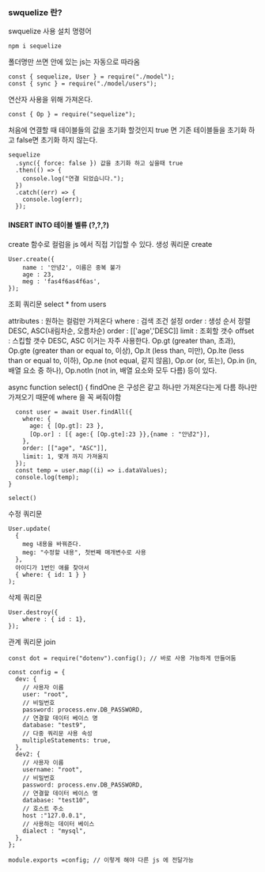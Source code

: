 ### swquelize 란?
swquelize 사용
설치 명령어
```
npm i sequelize
```

폴더명만 쓰면 안에 있는 js는 자동으로 따라옴
```
const { sequelize, User } = require("./model");
const { sync } = require("./model/users");
```

연산자 사용을 위해 가져온다.
```
const { Op } = require("sequelize");
```

처음에 연결할 때 테이블들의 값을 초기화 할것인지
true 면 기존 테이블들을 초기화 하고 false면 초기화 하지 않는다.
```
sequelize
  .sync({ force: false }) 값을 초기화 하고 싶을때 true
  .then(() => {
    console.log("연결 되었습니다.");
  })
  .catch((err) => {
    console.log(err);
  });
```

#### INSERT INTO 테이블 벨류 (?,?,?)

create 함수로 컬럼을 js 에서 직접 기입할 수 있다.
생성 쿼리문 create
```
User.create({
    name : '안녕2', 이름은 중복 불가
    age : 23,
    meg : 'fas4f6as4f6as',
});
```

조회 쿼리문
select * from users

attributes : 원하는 컬럼만 가져온다
where : 검색 조건 설정
order : 생성 순서 정렬 DESC, ASC(내림차순, 오름차순) order : [['age','DESC]]
limit : 조회할 갯수
offset : 스킵할 갯수
DESC, ASC 이거는 자주 사용한다.
Op.gt (greater than, 초과),
Op.gte (greater than or equal to, 이상),
Op.lt (less than, 미만),
Op.lte (less than or equal to, 이하),
Op.ne (not equal, 같지 않음),
Op.or (or, 또는),
Op.in (in, 배열 요소 중 하나),
Op.notIn (not in, 배열 요소와 모두 다름) 등이 있다.

async function select() {
findOne 은 구성은 같고 하나만 가져온다는게 다름 하나만 가져오기 때문에
where 을 꼭 써줘야함
```
  const user = await User.findAll({
    where: {
      age: { [Op.gt]: 23 },
      [Op.or] : [{ age:{ [Op.gte]:23 }},{name : "안녕2"}],
    },
    order: [["age", "ASC"]],
    limit: 1, 몇개 까지 가져올지
  });
  const temp = user.map((i) => i.dataValues);
  console.log(temp);
}
```
```
select()
```

수정 쿼리문
```
User.update(
  {
    meg 내용을 바꿔준다.
    meg: "수정할 내용", 첫번째 매개변수로 사용
  },
  아이디가 1번인 애를 찾아서
  { where: { id: 1 } }
);
```

삭제 쿼리문

```
User.destroy({
    where : { id : 1},
});
```

관계 쿼리문 join

```
const dot = require("dotenv").config(); // 바로 사용 가능하게 만들어둠

const config = {
  dev: {
    // 사용자 이름
    user: "root",
    // 비밀번호
    password: process.env.DB_PASSWORD,
    // 연결할 데이터 베이스 명
    database: "test9",
    // 다중 쿼리문 사용 속성
    multipleStatements: true,
  },
  dev2: {
    // 사용자 이름
    username: "root",
    // 비밀번호
    password: process.env.DB_PASSWORD,
    // 연결할 데이터 베이스 명
    database: "test10",
    // 호스트 주소
    host :"127.0.0.1",
    // 사용하는 데이터 베이스
    dialect : "mysql",
  },
};

module.exports =config; // 이렇게 해야 다른 js 에 전달가능
```